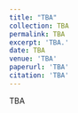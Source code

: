 ```yaml
---
title: "TBA"
collection: TBA
permalink: TBA
excerpt: 'TBA.'
date: TBA
venue: 'TBA'
paperurl: 'TBA'
citation: 'TBA'
---
```

TBA
